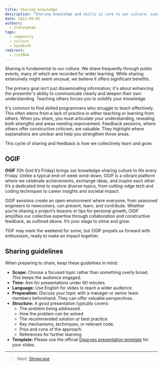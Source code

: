 ```yaml
---
title: Sharing knowledge
description: "Sharing knowledge and skills is core to our culture. Learn why it's vital for growth, how it improves communication, and see guidelines for effective sharing."
date: 2022-09-05
authors:
  - zlatanpham
tags:
  - community
  - culture
  - handbook
redirect:
  - /ro3DkA
---
```


Sharing is fundamental to our culture. We share frequently through public events, many of which are recorded for wider learning. While sharing extensively might seem unusual, we believe it offers significant benefits.

The primary goal isn't just disseminating information; it's about enhancing the presenter's ability to communicate clearly and deepen their own understanding. Teaching others forces you to solidify your knowledge.

It's common to find skilled programmers who struggle to teach effectively. This often stems from a lack of practice in either teaching or learning from others. When you share, you must articulate your understanding, revealing both strengths and areas needing improvement. Feedback sessions, where others offer constructive criticism, are valuable. They highlight where explanations are unclear and help you strengthen those areas.

This cycle of sharing and feedback is how we collectively learn and grow.

## OGIF

**OGIF** (Oh God It’s Friday) brings our knowledge-sharing culture to life every Friday. Unlike a typical end-of-week wind-down, OGIF is a vibrant platform where we celebrate achievements, exchange ideas, and inspire each other. It’s a dedicated time to explore diverse topics, from cutting-edge tech and coding techniques to career insights and societal impact.

OGIF sessions create an open environment where everyone, from seasoned engineers to newcomers, can present, learn, and contribute. Whether you’re sharing a project’s lessons or tips for personal growth, OGIF amplifies our collective expertise through collaboration and constructive feedback, as outlined above. It’s your stage to shine and grow.

TGIF may mark the weekend for some, but OGIF propels us forward with enthusiasm, ready to make an impact together.

## Sharing guidelines

When preparing to share, keep these guidelines in mind:

- **Scope:** Choose a focused topic rather than something overly broad. This keeps the audience engaged.
- **Time:** Aim for presentations under 60 minutes.
- **Language:** Use English for slides to reach a wider audience.
- **Preparation:** Discuss your topic with a manager or senior team members beforehand. They can offer valuable perspectives.
- **Structure:** A good presentation typically covers:
  - The problem being addressed.
  - How the problem can be solved.
  - The recommended solution or best practice.
  - Key mechanisms, techniques, or relevant code.
  - Pros and cons of the approach.
  - References for further learning.
- **Template:** Please use the official [Dwarves presentation template](https://docs.google.com/presentation/d/14n3DFDkroCTWx3y3GutLc8Ous3RWgza9_gi784tGmMo) for your slides.

---

> Next: [Showcase](showcase.md)
